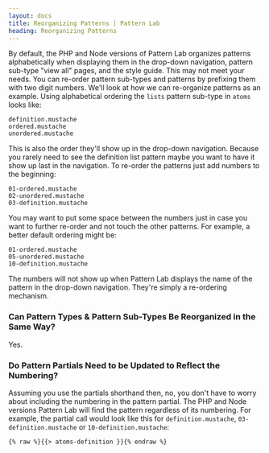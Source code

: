 ```yaml
---
layout: docs
title: Reorganizing Patterns | Pattern Lab
heading: Reorganizing Patterns
---
```


By default, the PHP and Node versions of Pattern Lab organizes patterns alphabetically when displaying them in the drop-down navigation, pattern sub-type "view all" pages, and the style guide. This may not meet your needs. You can re-order pattern sub-types and patterns by prefixing them with two digit numbers. We'll look at how we can re-organize patterns as an example. Using alphabetical ordering the `lists` pattern sub-type in `atoms` looks like:

```
definition.mustache
ordered.mustache
unordered.mustache
```

This is also the order they'll show up in the drop-down navigation. Because you rarely need to see the definition list pattern maybe you want to have it show up last in the navigation. To re-order the patterns just add numbers to the beginning:

```
01-ordered.mustache
02-unordered.mustache
03-definition.mustache
```

You may want to put some space between the numbers just in case you want to further re-order and not touch the other patterns. For example, a better default ordering might be:

```
01-ordered.mustache
05-unordered.mustache
10-definition.mustache
```

The numbers will not show up when Pattern Lab displays the name of the pattern in the drop-down navigation. They're simply a re-ordering mechanism.

### Can Pattern Types & Pattern Sub-Types Be Reorganized in the Same Way?

Yes.

### Do Pattern Partials Need to be Updated to Reflect the Numbering?

Assuming you use the partials shorthand then, no, you don't have to worry about including the numbering in the pattern partial. The PHP and Node versions Pattern Lab will find the pattern regardless of its numbering. For example, the partial call would look like this for `definition.mustache`, `03-definition.mustache` or `10-definition.mustache`:

```
{% raw %}{{> atoms-definition }}{% endraw %}
```
